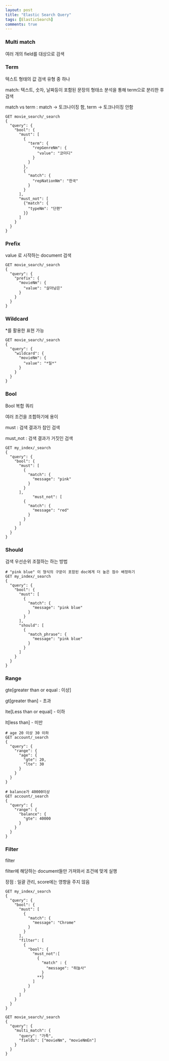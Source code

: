 ```yaml
---
layout: post
title: "Elastic Search Query"
tags: [ElasticSearch]
comments: true
---
```


### Multi match

여러 개의 field를 대상으로 검색

### Term

텍스트 형태의 값 검색 유형 중 하나

match: 텍스트, 숫자, 날짜등이 포함된 문장의 형태소 분석을 통해 term으로 분리한 후 검색

match vs term : match -> 토크나이징 함, term -> 토크나이징 안함

```
GET movie_search/_search
{
  "query": {
    "bool": {
      "must": [
        {
          "term": {
            "repGenreNm": {
              "value": "코미디"
            }
          }
        },
        {
          "match": {
            "repNationNm": "한국"
          }
        }
      ],
      "must_not": [
        {"match": {
          "typeNm": "단편"
        }}
      ]
    }
  }
}
```

### Prefix

value 로 시작하는 document 검색

```
GET movie_search/_search
{
  "query": {
    "prefix": {
      "movieNm": {
        "value": "살아남은"
      }
    }
  }
}
```

### Wildcard

*를 활용한 표현 가능

```
GET movie_search/_search
{
  "query": {
    "wildcard": {
      "movieNm": {
        "value": "*밀*"
      }
    }
  }
}
```

### Bool

Bool 복합 쿼리 

여러 조건을 조합하기에 용이

must : 검색 결과가 참인 검색

must_not : 검색 결과가 거짓인 검색

```
GET my_index/_search
{
  "query": {
    "bool": {
      "must": [
        {
          "match": {
            "message": "pink"
          }
        }
      ],
			"must_not": [
        {
          "match": {
            "message": "red"
          }
        }
      ]
    }
  }
}
```

### Should

검색 우선순위 조절하는 하는 방법

```
# "pink blue" 이 형식의 구문이 포함된 doc에게 더 높은 점수 배정하기
GET my_index/_search
{
  "query": {
    "bool": {
      "must": [
        {
          "match": {
            "message": "pink blue"
          }
        }
      ],
      "should": [
        {
          "match_phrase": {
            "message": "pink blue"
          }
        }
      ]
    }
  }
}

```

### Range

gte[greater than or equal : 이상]

gt[greater than] - 초과

lte[Less than or equal] - 이하

lt[less than] - 미만

```
# age 20 이상 30 이하
GET account/_search
{
  "query": {
    "range": {
      "age": {
        "gte": 20,
        "lte": 30
      }
    }
  }
}

# balance가 40000이상
GET account/_search
{
  "query": {
    "range": {
      "balance": {
        "gte": 40000
      }
    }
  }
}
```

### Filter

filter

filter에 해당하는 document들만 가져와서 조건에 맞게 실행

장점 : 일괄 관리, score에는 영향을 주지 않음 

```
GET my_index/_search
{
  "query": {
    "bool": {
      "must": [
        {
          "match": {
            "message": "Chrome"
          }
        }
      ],
      "filter": [
        {
          "bool": {
            "must_not":[
              {
                "match" : {
                  "message": "하늘사"
                }
              **}
            ]
          }
        }
      ]
    }
  }
}
```

```
GET movie_search/_search
{
  "query": {
    "multi_match": {
      "query": "가족",
      "fields": ["movieNm", "movieNmEn"]
    }
  }
}
```